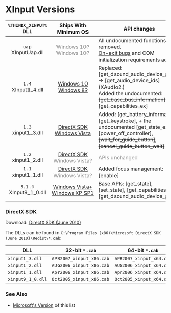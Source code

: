 # XInput Versions

| `%THINDX_XINPUT%`                                     <br> DLL                | Ships With                                                                                <br> Minimum OS                                                                                 | API changes   |
|:-----------------------------------------------------------------------------:|:-----------------------------------------------------------------------------------------------------------------------------------------------------------------------------------------:| --------------|
| `uap`                                                 <br> XInputUap.dll      | <span style="opacity: 50%">Windows 10?</span>                                             <br> <span style="opacity: 50%">Windows 10?</span>                                              | All undocumented functions removed. <br> [On-exit bugs](https://github.com/microsoft/win32metadata/issues/1274) and COM initialization requirements added.
| `1.4`                                                 <br> XInput1_4.dll      | [Windows 10](https://learn.microsoft.com/en-us/windows/win32/xinput/xinput-versions)      <br> [Windows 8?](https://learn.microsoft.com/en-us/windows/win32/xinput/xinput-versions)       | Replaced: [get_dsound_audio_device_guids] → [get_audio_device_ids] (XAudio2.) <br> Added the undocumented: ~~[get_base_bus_information]~~, ~~[get_capabilities_ex]~~
| `1.3`                                                 <br> xinput1_3.dll      | [DirectX SDK](#directx-sdk)                                                               <br> [Windows Vista](https://learn.microsoft.com/en-us/windows/win32/xinput/xinput-versions)    | Added: [get_battery_information], [get_keystroke], + the undocumented [get_state_ex], [power_off_controller], ~~[wait_for_guide_button]~~, ~~[cancel_guide_button_wait]~~
| `1.2`                                                 <br> xinput1_2.dll      | [DirectX SDK](#directx-sdk)                                                               <br> <span style="opacity: 50%">Windows Vista?</span>                                           | <span style="opacity: 50%">APIs unchanged</span>
| `1.1`                                                 <br> xinput1_1.dll      | [DirectX SDK](#directx-sdk)                                                               <br> <span style="opacity: 50%">Windows Vista?</span>                                           | Added focus management: [enable]
| <code>9.1<span style="opacity: 50%">.0</span></code>  <br> XInput9_1_0.dll    | [Windows Vista+](https://learn.microsoft.com/en-us/windows/win32/xinput/xinput-versions)  <br> [Windows&nbsp;XP&nbsp;SP1](https://en.wikipedia.org/wiki/DirectInput#XInput)               | Base APIs: [get_state], [set_state], [get_capabilities], [get_dsound_audio_device_guids]



### DirectX SDK

Download: [DirectX SDK (June 2010)](https://www.microsoft.com/en-us/download/details.aspx?id=6812)

The DLLs can be found in `C:\Program Files (x86)\Microsoft DirectX SDK (June 2010)\Redist\*.cab`:

| DLL               | 32-bit `*.cab`            | 64-bit `*.cab`            |
| ------------------| --------------------------| --------------------------|
| `xinput1_3.dll`   | `APR2007_xinput_x86.cab`  | `APR2007_xinput_x64.cab`  |
| `xinput1_2.dll`   | `AUG2006_xinput_x86.cab`  | `AUG2006_xinput_x64.cab`  |
| `xinput1_1.dll`   | `Apr2006_xinput_x86.cab`  | `Apr2006_xinput_x64.cab`  |
| `xinput9_1_0.dll` | `Oct2005_xinput_x86.cab`  | `Oct2005_xinput_x64.cab`  |



### See Also
*   [Microsoft's Version](https://learn.microsoft.com/en-us/windows/win32/xinput/xinput-versions) of this list

